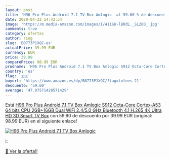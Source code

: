 ```yaml
---
layout: post
title: 'H96 Pro Plus Android 7.1 TV Box Amlogic  al 59.60 % de descuento'
date: 2020-04-22 14:43:54
image: 'https://m.media-amazon.com/images/I/411GU-lBRdL._SL200_.jpg'
comments: true
category: ofertas
author: ring
slug: 'B0773P1XQC-es'
actualPrice: 39.99 EUR
currency: EUR
price: 39.99
comparePrice: 98.99 EUR
prodname: 'H96 Pro Plus Android 7.1 TV Box Amlogic S912 Octa-Core Cortex-A53 64 bits CPU 2GB+16GB Dual WiFi 2.4/5.0 GHz Bluetooth 4.1 H.265 4K Ultra HD 3D Smart TV Box'
country: 'es'
flag: '🇪🇸'
buyurl: 'https://www.amazon.es/dp/B0773P1XQC/?tag=tolees-21'
descuento: '59.60'
average: '47.97571428571429'
---
```


Está [H96 Pro Plus Android 7.1 TV Box Amlogic S912 Octa-Core Cortex-A53 64 bits CPU 2GB+16GB Dual WiFi 2.4/5.0 GHz Bluetooth 4.1 H.265 4K Ultra HD 3D Smart TV Box](https://www.amazon.es/dp/B0773P1XQC/?tag=tolees-21) con 59.60 de descuento por 39.99 EUR (original: 98.99 EUR) en el siguiente enlace!

[![H96 Pro Plus Android 7.1 TV Box Amlogic ](https://m.media-amazon.com/images/I/411GU-lBRdL._SL200_.jpg)](https://www.amazon.es/dp/B0773P1XQC/?tag=tolees-21)

ℹ️:


[🛒 Ver la oferta!!](https://www.amazon.es/dp/B0773P1XQC/?tag=tolees-21)
